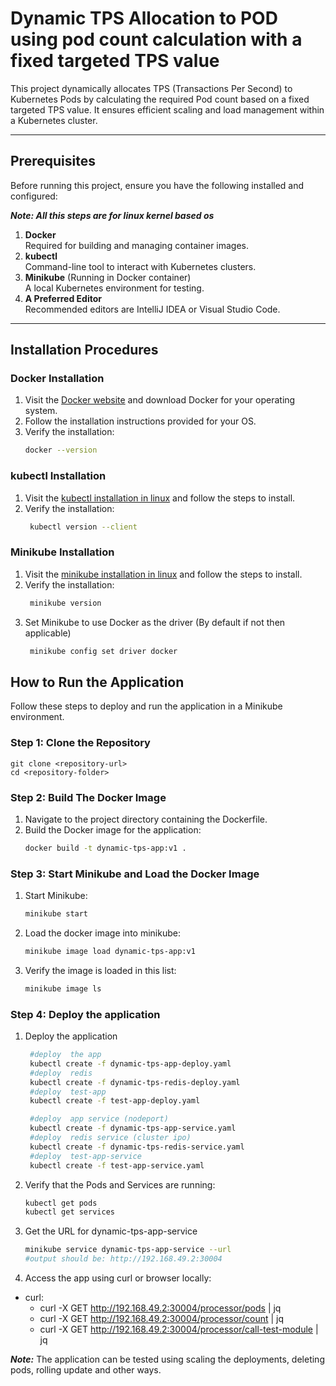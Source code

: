 # Dynamic TPS Allocation to POD using pod count calculation with a fixed targeted TPS value

This project dynamically allocates TPS (Transactions Per Second) to Kubernetes Pods by calculating the required Pod count based on a fixed targeted TPS value. It ensures efficient scaling and load management within a Kubernetes cluster.

---

## Prerequisites

Before running this project, ensure you have the following installed and configured:

**_Note: All this steps are for linux kernel based os_**

1. **Docker**  
   Required for building and managing container images.
2. **kubectl**  
   Command-line tool to interact with Kubernetes clusters.
3. **Minikube** (Running in Docker container)  
   A local Kubernetes environment for testing.
4. **A Preferred Editor**  
   Recommended editors are IntelliJ IDEA or Visual Studio Code.

---
## Installation Procedures

### **Docker Installation**
1. Visit the [Docker website](https://docs.docker.com/engine/install/ubuntu/) and download Docker for your operating system.
2. Follow the installation instructions provided for your OS.
3. Verify the installation:
   ```bash
   docker --version

### **kubectl Installation**
1. Visit the [kubectl installation in linux](https://docs.docker.com/engine/install/ubuntu/) and follow the steps to install.
2. Verify the installation:
   ```bash
    kubectl version --client


### **Minikube Installation**
1. Visit the [minikube installation in linux](https://minikube.sigs.k8s.io/docs/start/?arch=%2Flinux%2Fx86-64%2Fstable%2Fbinary+download) and follow the steps to install.
2. Verify the installation:
   ```bash
    minikube version
3. Set Minikube to use Docker as the driver (By default if not then applicable)
   ```bash
    minikube config set driver docker

## How to Run the Application

Follow these steps to deploy and run the application in a Minikube environment.

### Step 1: Clone the Repository

    git clone <repository-url>
    cd <repository-folder>

### Step 2: Build The Docker Image 
1. Navigate to the project directory containing the Dockerfile.
2. Build the Docker image for the application:
   ```bash
   docker build -t dynamic-tps-app:v1 .

### Step 3: Start Minikube and Load the Docker Image
1. Start Minikube: 
    ```bash
   minikube start
   
2. Load the docker image into minikube:
   ```bash
   minikube image load dynamic-tps-app:v1

3. Verify the image is loaded in this list:
   ```bash
   minikube image ls

### Step 4: Deploy the application
1. Deploy the application
    ```bash
     #deploy  the app
     kubectl create -f dynamic-tps-app-deploy.yaml
     #deploy  redis
     kubectl create -f dynamic-tps-redis-deploy.yaml
     #deploy  test-app
     kubectl create -f test-app-deploy.yaml
   
     #deploy  app service (nodeport)
     kubectl create -f dynamic-tps-app-service.yaml
     #deploy  redis service (cluster ipo)
     kubectl create -f dynamic-tps-redis-service.yaml
     #deploy  test-app-service
     kubectl create -f test-app-service.yaml

2. Verify that the Pods and Services are running:
    ```bash
    kubectl get pods
    kubectl get services

3. Get the URL for dynamic-tps-app-service
    ```bash
    minikube service dynamic-tps-app-service --url
    #output should be: http://192.168.49.2:30004

4. Access the app using curl or browser locally:
- curl:
  - curl -X GET http://192.168.49.2:30004/processor/pods | jq
  - curl -X GET http://192.168.49.2:30004/processor/count | jq
  - curl -X GET http://192.168.49.2:30004/processor/call-test-module | jq


**_Note:_** The application can be tested using scaling the deployments, deleting pods, rolling update and other ways. 

